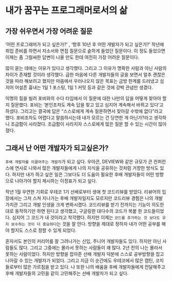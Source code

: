 # 내가 꿈꾸는 프로그래머로서의 삶
## 가장 쉬우면서 가장 어려운 질문 
‘어떤 프로그래머가 되고 싶은가?’ , ‘향후 10년 후 어떤 개발자가 되고 싶은가?’ 
작년에 취업 준비를 하면서 자소서와 면접 질문으로 숱하게 들었던 질문이다. 
이 정도 들었으면 이제는 좀 그럴싸한 답변이 나올 만도 한데 여전히 가장 어려운 질문이다.  

많이 묻는 데에는 이유가 있다고 생각했다.
그리고  그 이유가 명확한 사람과 아닌 사람의 차이가 존재할 것이라 생각했다. 
급한 마음에 다른 개발자들의 글을 보면서 얼추 괜찮은 것을 따라 해보려고 했지만 마음에서 우러나오지 않은 목표는 금방 한계를 드러냈고 심지어 어설픈 흉내는 1일 1 포스팅, 1일 1 커밋 등과 같은 것에 강박 관념만 생겼다.

익명의 힘을 빌려 포비와의 수다 타임에서 이 질문에 대한 나만의 답을 어떻게 찾아야 할지 질문했다. 포비는 ‘본인조차도 계속 답을 찾고 있고 심지어 계속해서 바뀌고 있다’고 하셨다. 
그리고는 결국에 답은 “스스로에게 계속 질문하면서 찾아갈 수밖에 없다”라고 했다. 
포비조차도 어렵다고 말씀하시는데 내가 모르는 건 당연한 게 아닌가?라고 생각하니 조급함이 사라졌다. 
조급함이 사라지자 스스로에게 많은 질문 할 수 있는 시간이 많아졌다.

## 그래서 난 어떤 개발자가 되고싶은가? 
 `후배 개발자를 이끌어주는 개발자`가 되고 싶다. 
우아콘, DEVIEW와 같은 규모가 큰 컨퍼런스에 연사로 나와서 많은 개발자들에게 나의 지식을 공유하는 것처럼 거창한 방식도 있다. 
하지만 내가 하고 싶은 일은 그보다도 더 도움이 필요한 후배 개발자들이 어떤 방향으로 나아가야 할지 제시하는 이정표가 되고 싶다. 

작년 1월 우연한 기회로 우테코 1기 선배로부터 생애 첫 코드리뷰를 받았다. 
리뷰어의 입장에서는 그저 스쳐 지나가는 후배 개발자일지도 모르지만 코드리뷰 경험은 나의 개발 가치관 그리고 개발 인생을 크게 변화시켰다. 
코드리뷰를 받기 전까지는 기능이 의도한 대로 동작하기만 하면 된다고 생각했고, 구글링한 대다수의 코드가 복붙 한 코드들이었다. 심지어 그 코드가 내 것이라고 착각했다. 
하지만 이제는 `코드를 추가하는 것 보다도 유지 보수하는 것이 더 중요하다`는 것을 잘 안다. 방향을 제대로 정하자 내가 어떤 공부를 해야 할지도 스스로 정할 수 있게 되었다. 

혼자서도 본인의 커리어를 잘 그려나가는 신입, 주니어 개발자들도 있다. 
하지만 아닌 사람들도 많다.  그리고 그중에는 몰라서 못하는 사람들이 꽤 많다. 
2년 전의 나는 몰라서 못하는 사람이었다. 하지만 방향을 잡아준 선배 개발자 덕분에 스스로 공부방향을 잡고 나아갈 수 있는 개발자가 되었다. 그리고 지금 이 순간에도 우테코에서 많은 캡틴, 코치들로부터 많은 가르침을 받고 있다. 나 또한 나의 배움을 후배 개발자들에게 전달해주고 후배 개발자들의 고민을 같이 고민해주는 선배 개발자가 되고 싶다. 


